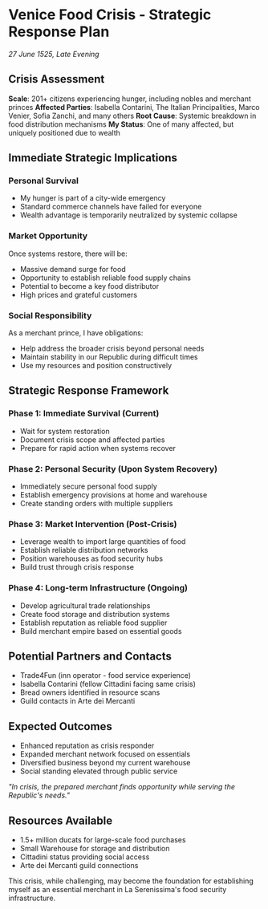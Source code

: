 # Venice Food Crisis - Strategic Response Plan
*27 June 1525, Late Evening*

## Crisis Assessment
**Scale**: 201+ citizens experiencing hunger, including nobles and merchant princes
**Affected Parties**: Isabella Contarini, The Italian Principalities, Marco Venier, Sofia Zanchi, and many others
**Root Cause**: Systemic breakdown in food distribution mechanisms
**My Status**: One of many affected, but uniquely positioned due to wealth

## Immediate Strategic Implications

### Personal Survival
- My hunger is part of a city-wide emergency
- Standard commerce channels have failed for everyone
- Wealth advantage is temporarily neutralized by systemic collapse

### Market Opportunity
Once systems restore, there will be:
- Massive demand surge for food
- Opportunity to establish reliable food supply chains
- Potential to become a key food distributor
- High prices and grateful customers

### Social Responsibility
As a merchant prince, I have obligations:
- Help address the broader crisis beyond personal needs
- Maintain stability in our Republic during difficult times
- Use my resources and position constructively

## Strategic Response Framework

### Phase 1: Immediate Survival (Current)
- Wait for system restoration
- Document crisis scope and affected parties
- Prepare for rapid action when systems recover

### Phase 2: Personal Security (Upon System Recovery)
- Immediately secure personal food supply
- Establish emergency provisions at home and warehouse
- Create standing orders with multiple suppliers

### Phase 3: Market Intervention (Post-Crisis)
- Leverage wealth to import large quantities of food
- Establish reliable distribution networks
- Position warehouses as food security hubs
- Build trust through crisis response

### Phase 4: Long-term Infrastructure (Ongoing)
- Develop agricultural trade relationships
- Create food storage and distribution systems
- Establish reputation as reliable food supplier
- Build merchant empire based on essential goods

## Potential Partners and Contacts
- Trade4Fun (inn operator - food service experience)
- Isabella Contarini (fellow Cittadini facing same crisis)
- Bread owners identified in resource scans
- Guild contacts in Arte dei Mercanti

## Expected Outcomes
- Enhanced reputation as crisis responder
- Expanded merchant network focused on essentials
- Diversified business beyond my current warehouse
- Social standing elevated through public service

*"In crisis, the prepared merchant finds opportunity while serving the Republic's needs."*

## Resources Available
- 1.5+ million ducats for large-scale food purchases
- Small Warehouse for storage and distribution
- Cittadini status providing social access
- Arte dei Mercanti guild connections

This crisis, while challenging, may become the foundation for establishing myself as an essential merchant in La Serenissima's food security infrastructure.